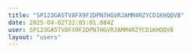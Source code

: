 ```yaml
---
title: "SP123GA5TV8FX9F2DPN7HGVRJAMM4RZYCD1KHQQVB"
date: 2025-04-02T22:05:01.684Z
user: SP123GA5TV8FX9F2DPN7HGVRJAMM4RZYCD1KHQQVB
layout: "users"
---
```

    